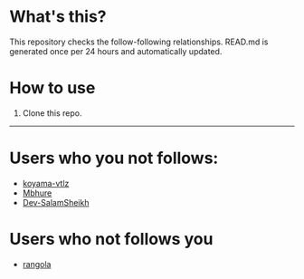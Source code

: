 # What's this?
This repository checks the follow-following relationships.
READ.md is generated once per 24 hours and automatically updated.
# How to use
1. Clone this repo.
 
 --- 
 
 # Users who you not follows: 
  
- [koyama-vtlz](https://github.com/koyama-vtlz/) 
- [Mbhure](https://github.com/Mbhure/) 
- [Dev-SalamSheikh](https://github.com/Dev-SalamSheikh/) 
# Users who not follows you 
  
- [rangola](https://github.com/rangola/) 
 